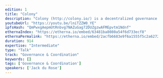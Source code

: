 ```yaml
---
edition: 1
title: "Colony"
description: "Colony (http://colony.io/) is a decentralized governance and community collaboration platform for contributing ideas, making decisions, doing work, giving feedback on the work of others and building reputation."
youtubeUrl: "https://youtu.be/lniTZZW0_YE"
ipfsHash: "QmPwxgAepmUtRnbvg7NAZuGag72DUZgzwAFMEpvtm1Ndnf"
ethernaIndex: "https://etherna.io/embed/63481ba8080a54f6d733ecf8"
ethernaPermalink: "https://etherna.io/embed/2acfb6683e9f6a1555f5c2a6272efecdf71478245e1845937679efe9f4b771f6"
duration: 914
expertise: "Intermediate"
type: "Talk"
track: "Governance & Coordination"
keywords: []
tags: ['Governance & Coordination']
speakers: ['Jack du Rose']
---
```

